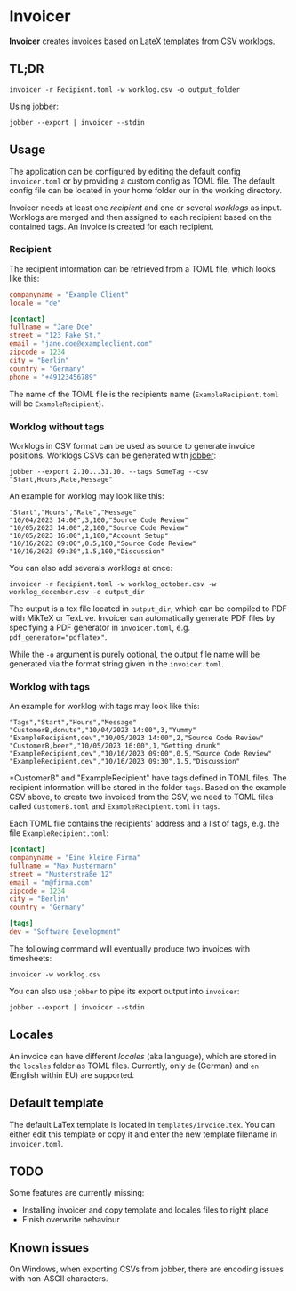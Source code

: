 # Invoicer

**Invoicer** creates invoices based on LateX templates from CSV worklogs.

## TL;DR

```shell
invoicer -r Recipient.toml -w worklog.csv -o output_folder
```

Using [jobber](https://github.com/fightling/jobber):

```shell
jobber --export | invoicer --stdin
```

## Usage

The application can be configured by editing the default config `invoicer.toml` or by providing a custom config as TOML file. The default config file can be located in your home folder our in the working directory.

Invoicer needs at least one *recipient* and one or several *worklogs* as input.
Worklogs are merged and then assigned to each recipient based on the contained tags.
An invoice is created for each recipient.

### Recipient

The recipient information can be retrieved from a TOML file, which looks like this:

```toml
companyname = "Example Client"
locale = "de"

[contact]
fullname = "Jane Doe"
street = "123 Fake St."
email = "jane.doe@exampleclient.com"
zipcode = 1234
city = "Berlin"
country = "Germany"
phone = "+49123456789"
```

The name of the TOML file is the recipients name (`ExampleRecipient.toml` will be `ExampleRecipient`).

### Worklog without tags

Worklogs in CSV format can be used as source to generate invoice positions.
Worklogs CSVs can be generated with [jobber](https://github.com/fightling/jobber):

```shell
jobber --export 2.10...31.10. --tags SomeTag --csv "Start,Hours,Rate,Message"
```

An example for worklog may look like this:

```csv
"Start","Hours","Rate","Message"
"10/04/2023 14:00",3,100,"Source Code Review"
"10/05/2023 14:00",2,100,"Source Code Review"
"10/05/2023 16:00",1,100,"Account Setup"
"10/16/2023 09:00",0.5,100,"Source Code Review"
"10/16/2023 09:30",1.5,100,"Discussion"
```

You can also add severals worklogs at once:

```shell
invoicer -r Recipient.toml -w worklog_october.csv -w worklog_december.csv -o output_dir
```

The output is a tex file located in `output_dir`, which can be compiled to PDF with MikTeX or TexLive.
Invoicer can automatically generate PDF files by specifying a PDF generator in `invoicer.toml`,
e.g. `pdf_generator="pdflatex"`.

While the `-o` argument is purely optional, the output file name will be generated via the format string given in the `invoicer.toml`.

### Worklog with tags

An example for worklog with tags may look like this:

```csv
"Tags","Start","Hours","Message"
"CustomerB,donuts","10/04/2023 14:00",3,"Yummy"
"ExampleRecipient,dev","10/05/2023 14:00",2,"Source Code Review"
"CustomerB,beer","10/05/2023 16:00",1,"Getting drunk"
"ExampleRecipient,dev","10/16/2023 09:00",0.5,"Source Code Review"
"ExampleRecipient,dev","10/16/2023 09:30",1.5,"Discussion"
```

*CustomerB" and "ExampleRecipient" have tags defined in TOML files.
The recipient information will be stored in the folder `tags`.
Based on the example CSV above, to create two invoiced from the CSV, we need to TOML files called `CustomerB.toml` and `ExampleRecipient.toml` in `tags`.

Each TOML file contains the recipients' address and a list of tags, e.g. the file `ExampleRecipient.toml`:

```toml
[contact]
companyname = "Eine kleine Firma"
fullname = "Max Mustermann"
street = "Musterstraße 12"
email = "m@firma.com"
zipcode = 1234
city = "Berlin"
country = "Germany"

[tags]
dev = "Software Development"
```

The following command will eventually produce two invoices with timesheets:

```shell
invoicer -w worklog.csv
```

You can also use `jobber` to pipe its export output into `invoicer`:

```shell
jobber --export | invoicer --stdin
```

## Locales

An invoice can have different *locales* (aka language), which are stored in the `locales` folder as TOML files.
Currently, only `de` (German) and `en` (English within EU) are supported.

## Default template

The default LaTex template is located in `templates/invoice.tex`.
You can either edit this template or copy it and enter the new template filename in `invoicer.toml`.

## TODO

Some features are currently missing:

* Installing invoicer and copy template and locales files to right place
* Finish overwrite behaviour

## Known issues

On Windows, when exporting CSVs from jobber, there are encoding issues with non-ASCII characters.
